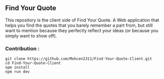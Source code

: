 ## Find Your Quote

This repository is the client side of Find Your Quote. A Web application that helps you find the quotes that you barely remember a part from, but still want to mention because they perfectly reflect your ideas (or because you simply want to show off). 


### Contribution : ###
```git clone https://github.com/Mohcen2311/Find-Your-Quote-Client.git``` <br>
```cd Find-Your-Quote-Client``` <br>
```npm install``` <br>
```npm run dev``` <br>
